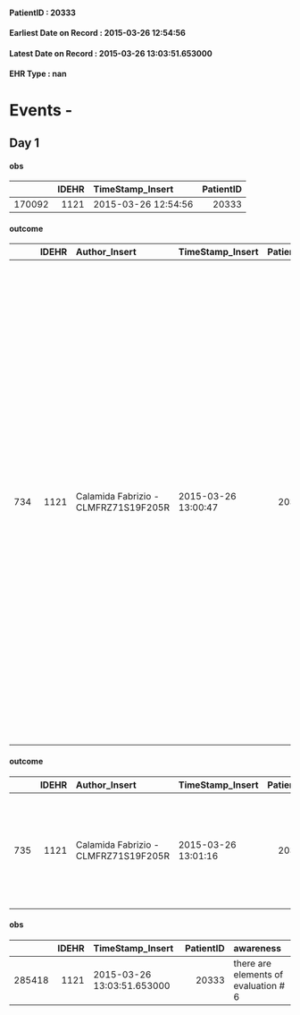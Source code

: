 
#### PatientID : 20333
#### Earliest Date on Record : 2015-03-26 12:54:56
#### Latest Date on Record : 2015-03-26 13:03:51.653000
#### EHR Type : nan

# Events - 

## Day 1

#### obs
|        |   IDEHR | TimeStamp_Insert    |   PatientID |
|-------:|--------:|:--------------------|------------:|
| 170092 |    1121 | 2015-03-26 12:54:56 |       20333 |

#### outcome
|     |   IDEHR | Author_Insert                        | TimeStamp_Insert    |   PatientID |   IDDigitalSignDocument |   IDPAI_VIDAS | opt_problem                                                |   opt_problem_num | opt_obiettivo                                                                                                   |   opt_obiettivo_num | opt_stato_problema   |   opt_stato_problema_num | opt_interventi                                                                                                                                                                                                                                                                                                                                                                                                                                                                                                                                                               |   opt_interventi_num |
|----:|--------:|:-------------------------------------|:--------------------|------------:|------------------------:|--------------:|:-----------------------------------------------------------|------------------:|:----------------------------------------------------------------------------------------------------------------|--------------------:|:---------------------|-------------------------:|:-----------------------------------------------------------------------------------------------------------------------------------------------------------------------------------------------------------------------------------------------------------------------------------------------------------------------------------------------------------------------------------------------------------------------------------------------------------------------------------------------------------------------------------------------------------------------------|---------------------:|
| 734 |    1121 | Calamida Fabrizio - CLMFRZ71S19F205R | 2015-03-26 13:00:47 |       20333 |                   41402 |          1738 | Alteration or risk of impairment of lung function # 26 = 0 |                 3 | The patient will present deeper breaths with effective removal of the pulmonary secretions, if present # 43 = 0 |                   4 | Open Problem # 1     |                        1 | PAI Implementation - therapeutic upgrading # 232 = 0; PAI Implementation - properly administer the drugs as prescription # 233 = 0; PAI Implementation - To evaluate the efficacy of drug delivery # 234 = 0; Counseling - Share with the patient the therapeutic path # 235 = 0; Counseling - Share with caregiver therapeutic path # 236 = 0; Counseling - Reassure the patient that they are or you can take steps to reduce the sensation of shortness of breath # 237 = 0; Education - Educate the caregiver / patient recognition / treatment of the symptom # 238 = 0 |                    4 |

#### outcome
|     |   IDEHR | Author_Insert                        | TimeStamp_Insert    |   PatientID |   IDDigitalSignDocument |   IDPAI_VIDAS | opt_problem                   |   opt_problem_num | opt_obiettivo                                                                                              |   opt_obiettivo_num | opt_stato_problema   |   opt_stato_problema_num | opt_interventi                                                                                                                 |   opt_interventi_num |
|----:|--------:|:-------------------------------------|:--------------------|------------:|------------------------:|--------------:|:------------------------------|------------------:|:-----------------------------------------------------------------------------------------------------------|--------------------:|:---------------------|-------------------------:|:-------------------------------------------------------------------------------------------------------------------------------|---------------------:|
| 735 |    1121 | Calamida Fabrizio - CLMFRZ71S19F205R | 2015-03-26 13:01:16 |       20333 |                   41403 |          1739 | Altered sleep / wake # 31 = 0 |                 4 | The patient will report satisfactory conditions in terms of quality both in terms of quantity and # 62 = 0 |                   4 | Open Problem # 1     |                        1 | PAI Implementation - therapeutic upgrading # 519 = 0; PAI Implementation - To evaluate the efficacy of drug delivery # 521 = 0 |                    4 |

#### obs
|        |   IDEHR | TimeStamp_Insert           |   PatientID | awareness                            |
|-------:|--------:|:---------------------------|------------:|:-------------------------------------|
| 285418 |    1121 | 2015-03-26 13:03:51.653000 |       20333 | there are elements of evaluation # 6 |


